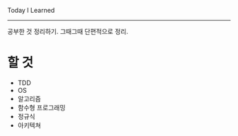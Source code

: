Today I Learned
___

공부한 것 정리하기. 그때그때 단편적으로 정리.

# 할 것

- TDD
- OS
- 알고리즘
- 함수형 프로그래밍
- 정규식
- 아키텍쳐

